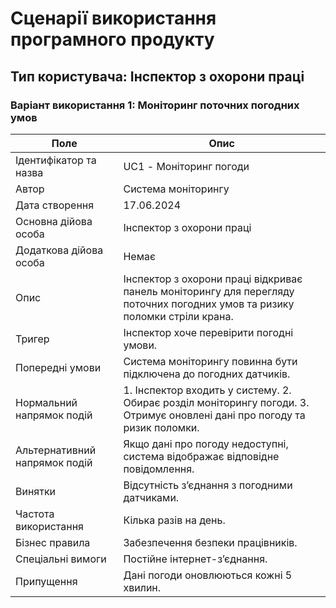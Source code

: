 # Сценарії використання програмного продукту

## Тип користувача: Інспектор з охорони праці
### Варіант використання 1: Моніторинг поточних погодних умов

|      Поле                    |                                                            Опис                                                            |
|------------------------------|----------------------------------------------------------------------------------------------------------------------------|
| Ідентифікатор та назва	   | UC1 - Моніторинг погоди                                                                                                    |
| Автор                        | Система моніторингу                                                                                                        |
| Дата створення	           | 17.06.2024                                                                                                                 |
| Основна дійова особа	       | Інспектор з охорони праці                                                                                                  |
| Додаткова дійова особа	   | Немає                                                                                                                      |
| Опис                         | Інспектор з охорони праці відкриває панель моніторингу для перегляду поточних погодних умов та ризику поломки стріли крана.|
| Тригер                       | Інспектор хоче перевірити погодні умови.                                                                                   |
| Попередні умови	           | Система моніторингу повинна бути підключена до погодних датчиків.                                                          |
| Нормальний напрямок подій	   | 1. Інспектор входить у систему. 2. Обирає розділ моніторингу погоди. 3. Отримує оновлені дані про погоду та ризик поломки. |
| Альтернативний напрямок подій | Якщо дані про погоду недоступні, система відображає відповідне повідомлення.                                               |
| Винятки                      | Відсутність з’єднання з погодними датчиками.                                                                               |
| Частота використання	       | Кілька разів на день.                                                                                                      |
| Бізнес правила               | Забезпечення безпеки працівників.                                                                                          |
| Спеціальні вимоги	           | Постійне інтернет-з’єднання.                                                                                               |
| Припущення                   | Дані погоди оновлюються кожні 5 хвилин.                                                                                    |

###  